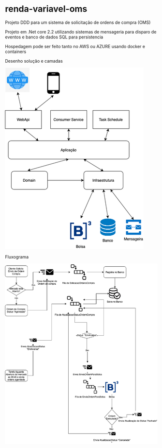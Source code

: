 # renda-variavel-oms
Projeto DDD para um sistema de solicitação de ordens de compra (OMS)

Projeto em .Net core 2.2 utilizando sistemas de mensageria para disparo de eventos e banco de dados SQL para persistencia

Hospedagem pode ser feito tanto no AWS ou AZURE
usando docker e containers 

Desenho solução e camadas

<img src="img/OMS-Camadas-Page-1.png">

Fluxograma

<img src="img/OMS-Camadas-Page-2.png">
